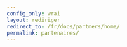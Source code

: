 ```yaml
---
config_only: vrai
layout: rediriger
redirect_to: /fr/docs/partners/home/
permalink: partenaires/
---
```


